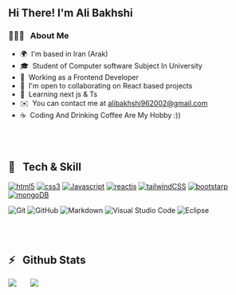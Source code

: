 ## Hi There! I'm Ali Bakhshi

### 🧑🏼‍💻 &nbsp; About Me
- 🌍  I'm based in Iran (Arak)
- 🎓  &nbsp;Student of Computer software Subject In University
- 💼  &nbsp;Working as a Frontend Developer
- 🤝  I'm open to collaborating on React based projects
- 🧠  Learning next js & Ts
- ✉️  You can contact me at [alibakhshi962002@gmail.com](mailto:alibakhshi962002@gmail.com)
- ☕  &nbsp;Coding And Drinking Coffee Are My Hobby :))

<br />
<br />

## 🔧 &nbsp; Tech & Skill
<p>
  <a href="#" target="_blank" rel="noreferrer"><img src="https://github.com/user-attachments/assets/20ef77d5-354f-418c-b389-795bfb2185cb" alt="html5" /></a>
  <a href="#" target="_blank" rel="noreferrer"><img src="https://github.com/user-attachments/assets/7090ef78-0df7-404e-9222-0b1de1f11ee3" alt="css3" /></a>
  <a href="https://developer.mozilla.org/en-US/docs/Web/JavaScript" target="_blank" rel="noreferrer"><img src="https://github.com/user-attachments/assets/9e9c6606-d1ed-4929-a6ae-f996c77e564e" alt="Javascript" /></a>
  <a href="https://react.dev/" target="_blank" rel="noreferrer"><img src="https://github.com/user-attachments/assets/171f2886-599e-4334-bdcb-c1119ca980ff" alt="reactjs" /></a>
  <a href="https://tailwindcss.com/" target="_blank" rel="noreferrer"><img src="https://github.com/user-attachments/assets/5b25bf2a-5275-40b6-971a-00d56985a522" alt="tailwindCSS" /></a>
  <a href="https://getbootstrap.com/" target="_blank" rel="noreferrer"><img src="https://github.com/user-attachments/assets/5b404ee2-99b5-4ad3-be2a-566ff670c15d" alt="bootstarp" /></a>
  <a href="https://www.mongodb.com/" target="_blank" rel="noreferrer"><img src="https://github.com/user-attachments/assets/2c0d4315-f395-4c56-9ef1-f31187098c7d" alt="mongoDB" /></a>
</p>

  ![Git](https://img.shields.io/badge/-Git-333333?style=flat&logo=git)
  ![GitHub](https://img.shields.io/badge/-GitHub-333333?style=flat&logo=github)
  ![Markdown](https://img.shields.io/badge/-Markdown-333333?style=flat&logo=markdown)
  ![Visual Studio Code](https://img.shields.io/badge/-Visual%20Studio%20Code-333333?style=flat&logo=visual-studio-code&logoColor=007ACC)
  ![Eclipse](https://img.shields.io/badge/-Eclipse-333333?style=flat&logo=eclipse-ide&logoColor=2C2255)


<!--
![icons8-html-5(1)](https://github.com/user-attachments/assets/a6a87e52-8563-447b-ade5-d6cf18585326)
![icons8-css3(1)](https://github.com/user-attachments/assets/3acb89f2-f1a0-44cf-9b43-c8f1f8f73554)
![icons8-tailwind-css(1)](https://github.com/user-attachments/assets/81098f96-5474-496b-a16f-dcdcce6f3225)
![icons8-javascript(1)](https://github.com/user-attachments/assets/11431a3f-adcf-4666-b37c-38427c8dff8c)
![icons8-react-native](https://github.com/user-attachments/assets/5618d80c-e3e2-4968-a37f-06b0d8c85eeb)
![icons8-mongo-db-64](https://github.com/user-attachments/assets/2db190f4-2c05-4b38-8b40-9e19145cddfb)
![icons8-bootstrap(1)](https://github.com/user-attachments/assets/3382b3e1-eb71-45c2-ae8d-385137166e9c)
-->

<br />
<br />

## ⚡️ &nbsp; Github Stats

<p>
  <img src="https://github-readme-stats.vercel.app/api?username=theotherali&show_icons=true&theme=radical" /> &nbsp; &nbsp; &nbsp;
  <img src="https://github-readme-stats.vercel.app/api/top-langs/?username=theotherali" />
</p

<br />
<br />
<br />
<!--
## Social

<p align="left">
    <a href="" target="_blank" rel="noreferrer"><img src="https://github.com/user-attachments/assets/b6accffc-1f50-4a93-ba98-474752a386dc" width="32" height="32" alt="instagram"/></a>
    <a href="" target="_blank" rel="noreferrer"><img src="https://github.com/user-attachments/assets/26582817-aa1b-4675-84f0-e0b73f6db963" width="32" height="32" alt="telegram"/></a>
    <a href="" target="_blank" rel="noreferrer"><img src="https://github.com/user-attachments/assets/334882bf-92cc-4c55-830e-6efc6c05a0bd" width="32" height="32" alt="linkedin"/></a>
</p>

---

<p align="center">
  <a href="https://sabzlearn.ir/">
    <img src="https://img.shields.io/badge/Website-www.Sabzlearn.ir-blue?style=flat&logo=google-chrome" />
  </a>
  <a href="https://instagram.com/rad_front/">
    <img src="https://img.shields.io/badge/Instagram-@Rad_Front-red?style=flat&logo=instagram" />
  </a>
  <a href="https://t.me/aminkhoy78/">
    <img src="https://img.shields.io/badge/Telegram-@AminKhoy78-blue?style=flat&logo=telegram" />
  </a>
</p>
-->
